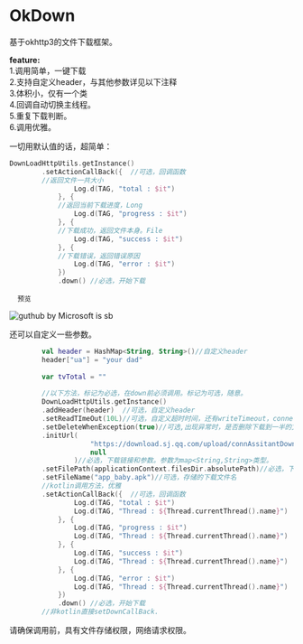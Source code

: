# OkDown
基于okhttp3的文件下载框架。

**feature:**  
1.调用简单，一键下载  
2.支持自定义header，与其他参数详见以下注释  
3.体积小，仅有一个类  
4.回调自动切换主线程。  
5.重复下载判断。  
6.调用优雅。
  
一切用默认值的话，超简单：
```kotlin
DownLoadHttpUtils.getInstance()
        .setActionCallBack({  //可选，回调函数
        //返回文件一共大小
                Log.d(TAG, "total : $it")  
            }, {  
            //返回当前下载进度，Long
                Log.d(TAG, "progress : $it")  
            }, {  
            //下载成功，返回文件本身。File
                Log.d(TAG, "success : $it")  
            }, {  
            //下载错误，返回错误原因
                Log.d(TAG, "error : $it")  
            })  
            .down() //必选，开始下载
```
    
      预览  
  
  

<img src="https://github.com/Rocketer2018/OkDown/blob/master/Android%20Emulator%20%20Pixel_2_API_29_5554%202020-05-13%2023-32-12~1.gif" alt="guthub by Microsoft  is sb" />  
      
还可以自定义一些参数。
```kotlin
        val header = HashMap<String, String>()//自定义header  
        header["ua"] = "your dad"
        
        var tvTotal = ""  
        
        //以下方法，标记为必选，在down前必须调用。标记为可选，随意。
        DownLoadHttpUtils.getInstance()
        .addHeader(header)  //可选，自定义header 
        .setReadTImeOut(10L)//可选，自定义超时时间，还有writeTimeout，connectTimeout。默认均为10L
        .setDeleteWhenException(true)//可选,出现异常时，是否删除下载到一半的文件，默认true，删除。
        .initUrl(  
                    "https://download.sj.qq.com/upload/connAssitantDownload/upload/MobileAssistant_1.apk",  
                    null  
                )//必选，下载链接和参数。参数为map<String,String>类型。  
        .setFilePath(applicationContext.filesDir.absolutePath)//必选，下载路径。  
        .setFileName("app_baby.apk")//可选，存储的下载文件名 
        //kotlin调用方法，优雅
        .setActionCallBack({  //可选，回调函数
                Log.d(TAG, "total : $it")  
                Log.d(TAG, "Thread : ${Thread.currentThread().name}")  
            }, {  
                Log.d(TAG, "progress : $it")  
                Log.d(TAG, "Thread : ${Thread.currentThread().name}")  
            }, {  
                Log.d(TAG, "success : $it")  
                Log.d(TAG, "Thread : ${Thread.currentThread().name}")  
            }, {  
                Log.d(TAG, "error : $it")  
                Log.d(TAG, "Thread : ${Thread.currentThread().name}")  
            })  
            .down() //必选，开始下载
        //非kotlin直接setDownCallBack.
```
  
  
请确保调用前，具有文件存储权限，网络请求权限。  
  
  

